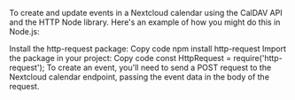To create and update events in a Nextcloud calendar using the CalDAV API and the HTTP Node library. Here's an example of how you might do this in Node.js:

Install the http-request package:
Copy code
npm install http-request
Import the package in your project:
Copy code
const HttpRequest = require('http-request');
To create an event, you'll need to send a POST request to the Nextcloud calendar endpoint, passing the event data in the body of the request.
